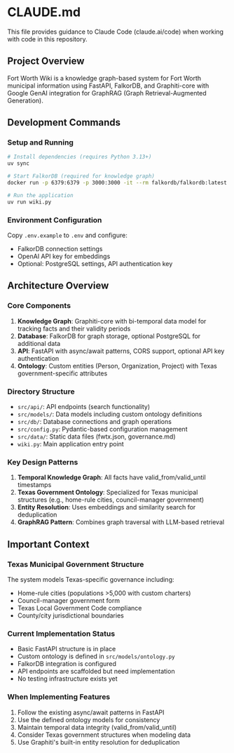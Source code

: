 # CLAUDE.md

This file provides guidance to Claude Code (claude.ai/code) when working with code in this repository.

## Project Overview

Fort Worth Wiki is a knowledge graph-based system for Fort Worth municipal information using FastAPI, FalkorDB, and Graphiti-core with Google GenAI integration for GraphRAG (Graph Retrieval-Augmented Generation).

## Development Commands

### Setup and Running
```bash
# Install dependencies (requires Python 3.13+)
uv sync

# Start FalkorDB (required for knowledge graph)
docker run -p 6379:6379 -p 3000:3000 -it --rm falkordb/falkordb:latest

# Run the application
uv run wiki.py
```

### Environment Configuration
Copy `.env.example` to `.env` and configure:
- FalkorDB connection settings
- OpenAI API key for embeddings
- Optional: PostgreSQL settings, API authentication key

## Architecture Overview

### Core Components
1. **Knowledge Graph**: Graphiti-core with bi-temporal data model for tracking facts and their validity periods
2. **Database**: FalkorDB for graph storage, optional PostgreSQL for additional data
3. **API**: FastAPI with async/await patterns, CORS support, optional API key authentication
4. **Ontology**: Custom entities (Person, Organization, Project) with Texas government-specific attributes

### Directory Structure
- `src/api/`: API endpoints (search functionality)
- `src/models/`: Data models including custom ontology definitions
- `src/db/`: Database connections and graph operations
- `src/config.py`: Pydantic-based configuration management
- `src/data/`: Static data files (fwtx.json, governance.md)
- `wiki.py`: Main application entry point

### Key Design Patterns
1. **Temporal Knowledge Graph**: All facts have valid_from/valid_until timestamps
2. **Texas Government Ontology**: Specialized for Texas municipal structures (e.g., home-rule cities, council-manager government)
3. **Entity Resolution**: Uses embeddings and similarity search for deduplication
4. **GraphRAG Pattern**: Combines graph traversal with LLM-based retrieval

## Important Context

### Texas Municipal Government Structure
The system models Texas-specific governance including:
- Home-rule cities (populations >5,000 with custom charters)
- Council-manager government form
- Texas Local Government Code compliance
- County/city jurisdictional boundaries

### Current Implementation Status
- Basic FastAPI structure is in place
- Custom ontology is defined in `src/models/ontology.py`
- FalkorDB integration is configured
- API endpoints are scaffolded but need implementation
- No testing infrastructure exists yet

### When Implementing Features
1. Follow the existing async/await patterns in FastAPI
2. Use the defined ontology models for consistency
3. Maintain temporal data integrity (valid_from/valid_until)
4. Consider Texas government structures when modeling data
5. Use Graphiti's built-in entity resolution for deduplication